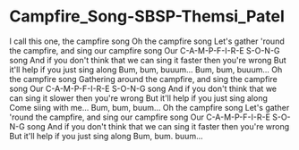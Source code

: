 # Campfire_Song-SBSP-Themsi_Patel
I call this one, the campfire song 
Oh the campfire song
Let's gather 'round the campfire, and sing our campfire song
Our C-A-M-P-F-I-R-E S-O-N-G song
And if you don't think that we can sing it faster then you're wrong
But it'll help if you just sing along
Bum, bum, buuum... 
Bum, bum, buuum...
Oh the campfire song
Gathering around the campfire, and sing the campfire song
Our C-A-M-P-F-I-R-E S-O-N-G song 
And if you don't think that we can sing it slower then you're wrong 
But it'll help if you just sing along 
Come siing with me...
Bum, bum, buum...
Oh the campfire song
Let's gather 'round the campfire, and sing our campfire song 
Our C-A-M-P-F-I-R-E S-O-N-G song 
And if you don't think that we can sing it faster then you're wrong 
But it'll help if you just sing along
Bum, bum. buum...
